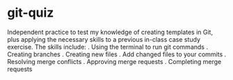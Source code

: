 # git-quiz
Independent practice to test my knowledge of creating templates in Git, plus applying the necessary skills to a previous in-class case study exercise. The skills include:
. Using the terminal to run git commands
. Creating branches 
. Creating new files
. Add changed files to your commits
. Resolving merge conflicts
. Approving merge requests
. Completing merge requests

